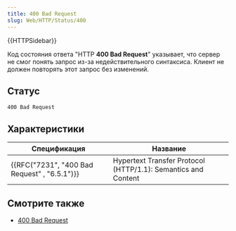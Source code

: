 ```yaml
---
title: 400 Bad Request
slug: Web/HTTP/Status/400
---
```


{{HTTPSidebar}}

Код состояния ответа "HTTP **400 Bad Request**" указывает, что сервер не смог понять запрос из-за недействительного синтаксиса. Клиент не должен повторять этот запрос без изменений.

## Статус

```
400 Bad Request
```

## Характеристики

| Спецификация                                                 | Название                                                      |
| ------------------------------------------------------------ | ------------------------------------------------------------- |
| {{RFC("7231", "400 Bad Request" , "6.5.1")}} | Hypertext Transfer Protocol (HTTP/1.1): Semantics and Content |

## Смотрите также

- [400 Bad Request](https://www.exai.com/blog/400-bad-request-error)
